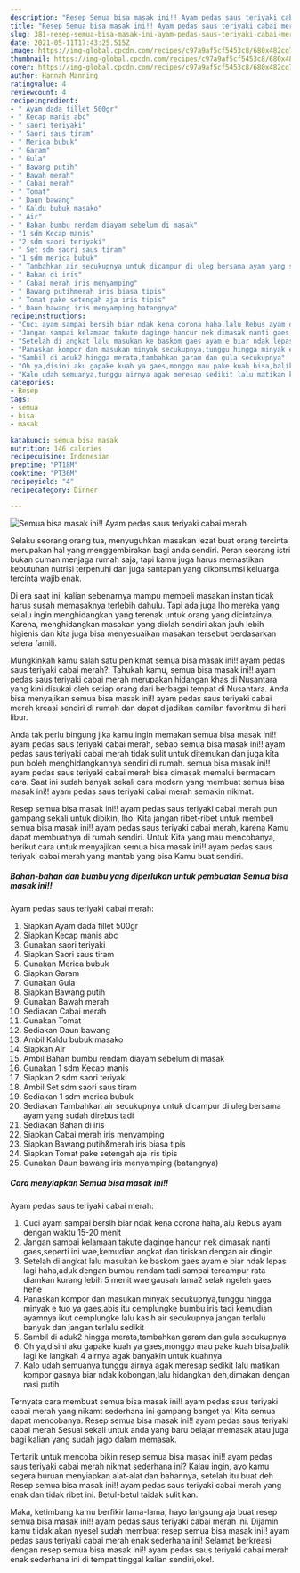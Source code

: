```yaml
---
description: "Resep Semua bisa masak ini!! Ayam pedas saus teriyaki cabai merah yang nikmat Untuk Jualan"
title: "Resep Semua bisa masak ini!! Ayam pedas saus teriyaki cabai merah yang nikmat Untuk Jualan"
slug: 381-resep-semua-bisa-masak-ini-ayam-pedas-saus-teriyaki-cabai-merah-yang-nikmat-untuk-jualan
date: 2021-05-11T17:43:25.515Z
image: https://img-global.cpcdn.com/recipes/c97a9af5cf5453c8/680x482cq70/semua-bisa-masak-ini-ayam-pedas-saus-teriyaki-cabai-merah-foto-resep-utama.jpg
thumbnail: https://img-global.cpcdn.com/recipes/c97a9af5cf5453c8/680x482cq70/semua-bisa-masak-ini-ayam-pedas-saus-teriyaki-cabai-merah-foto-resep-utama.jpg
cover: https://img-global.cpcdn.com/recipes/c97a9af5cf5453c8/680x482cq70/semua-bisa-masak-ini-ayam-pedas-saus-teriyaki-cabai-merah-foto-resep-utama.jpg
author: Hannah Manning
ratingvalue: 4
reviewcount: 4
recipeingredient:
- " Ayam dada fillet 500gr"
- " Kecap manis abc"
- " saori teriyaki"
- " Saori saus tiram"
- " Merica bubuk"
- " Garam"
- " Gula"
- " Bawang putih"
- " Bawah merah"
- " Cabai merah"
- " Tomat"
- " Daun bawang"
- " Kaldu bubuk masako"
- " Air"
- " Bahan bumbu rendam diayam sebelum di masak"
- "1 sdm Kecap manis"
- "2 sdm saori teriyaki"
- " Set sdm saori saus tiram"
- "1 sdm merica bubuk"
- " Tambahkan air secukupnya untuk dicampur di uleg bersama ayam yang sudah direbus tadi"
- " Bahan di iris"
- " Cabai merah iris menyamping"
- " Bawang putihmerah iris biasa tipis"
- " Tomat pake setengah aja iris tipis"
- " Daun bawang iris menyamping batangnya"
recipeinstructions:
- "Cuci ayam sampai bersih biar ndak kena corona haha,lalu Rebus ayam dengan waktu 15-20 menit"
- "Jangan sampai kelamaan takute daginge hancur nek dimasak nanti gaes,seperti ini wae,kemudian angkat dan tiriskan dengan air dingin"
- "Setelah di angkat lalu masukan ke baskom gaes ayam e biar ndak lepas lagi haha,aduk dengan bumbu rendam tadi sampai tercampur rata diamkan kurang lebih 5 menit wae gausah lama2 selak ngeleh gaes hehe"
- "Panaskan kompor dan masukan minyak secukupnya,tunggu hingga minyak e tuo ya gaes,abis itu cemplungke bumbu iris tadi kemudian ayamnya ikut cemplungke lalu kasih air secukupnya jangan terlalu banyak dan jangan terlalu sedikit"
- "Sambil di aduk2 hingga merata,tambahkan garam dan gula secukupnya"
- "Oh ya,disini aku gapake kuah ya gaes,monggo mau pake kuah bisa,balik lagi ke langkah 4 airnya agak banyakin untuk kuahnya"
- "Kalo udah semuanya,tunggu airnya agak meresap sedikit lalu matikan kompor gasnya biar ndak kobongan,lalu hidangkan deh,dimakan dengan nasi putih"
categories:
- Resep
tags:
- semua
- bisa
- masak

katakunci: semua bisa masak 
nutrition: 146 calories
recipecuisine: Indonesian
preptime: "PT18M"
cooktime: "PT36M"
recipeyield: "4"
recipecategory: Dinner

---
```



![Semua bisa masak ini!!
Ayam pedas saus teriyaki cabai merah](https://img-global.cpcdn.com/recipes/c97a9af5cf5453c8/680x482cq70/semua-bisa-masak-ini-ayam-pedas-saus-teriyaki-cabai-merah-foto-resep-utama.jpg)

Selaku seorang orang tua, menyuguhkan masakan lezat buat orang tercinta merupakan hal yang menggembirakan bagi anda sendiri. Peran seorang istri bukan cuman menjaga rumah saja, tapi kamu juga harus memastikan kebutuhan nutrisi terpenuhi dan juga santapan yang dikonsumsi keluarga tercinta wajib enak.

Di era  saat ini, kalian sebenarnya mampu membeli masakan instan tidak harus susah memasaknya terlebih dahulu. Tapi ada juga lho mereka yang selalu ingin menghidangkan yang terenak untuk orang yang dicintainya. Karena, menghidangkan masakan yang diolah sendiri akan jauh lebih higienis dan kita juga bisa menyesuaikan masakan tersebut berdasarkan selera famili. 



Mungkinkah kamu salah satu penikmat semua bisa masak ini!!
ayam pedas saus teriyaki cabai merah?. Tahukah kamu, semua bisa masak ini!!
ayam pedas saus teriyaki cabai merah merupakan hidangan khas di Nusantara yang kini disukai oleh setiap orang dari berbagai tempat di Nusantara. Anda bisa menyajikan semua bisa masak ini!!
ayam pedas saus teriyaki cabai merah kreasi sendiri di rumah dan dapat dijadikan camilan favoritmu di hari libur.

Anda tak perlu bingung jika kamu ingin memakan semua bisa masak ini!!
ayam pedas saus teriyaki cabai merah, sebab semua bisa masak ini!!
ayam pedas saus teriyaki cabai merah tidak sulit untuk ditemukan dan juga kita pun boleh menghidangkannya sendiri di rumah. semua bisa masak ini!!
ayam pedas saus teriyaki cabai merah bisa dimasak memalui bermacam cara. Saat ini sudah banyak sekali cara modern yang membuat semua bisa masak ini!!
ayam pedas saus teriyaki cabai merah semakin nikmat.

Resep semua bisa masak ini!!
ayam pedas saus teriyaki cabai merah pun gampang sekali untuk dibikin, lho. Kita jangan ribet-ribet untuk membeli semua bisa masak ini!!
ayam pedas saus teriyaki cabai merah, karena Kamu dapat membuatnya di rumah sendiri. Untuk Kita yang mau mencobanya, berikut cara untuk menyajikan semua bisa masak ini!!
ayam pedas saus teriyaki cabai merah yang mantab yang bisa Kamu buat sendiri.

<!--inarticleads1-->

##### Bahan-bahan dan bumbu yang diperlukan untuk pembuatan Semua bisa masak ini!!
Ayam pedas saus teriyaki cabai merah:

1. Siapkan  Ayam dada fillet 500gr
1. Siapkan  Kecap manis abc
1. Gunakan  saori teriyaki
1. Siapkan  Saori saus tiram
1. Gunakan  Merica bubuk
1. Siapkan  Garam
1. Gunakan  Gula
1. Siapkan  Bawang putih
1. Gunakan  Bawah merah
1. Sediakan  Cabai merah
1. Gunakan  Tomat
1. Sediakan  Daun bawang
1. Ambil  Kaldu bubuk masako
1. Siapkan  Air
1. Ambil  Bahan bumbu rendam diayam sebelum di masak
1. Gunakan 1 sdm Kecap manis
1. Siapkan 2 sdm saori teriyaki
1. Ambil  Set sdm saori saus tiram
1. Sediakan 1 sdm merica bubuk
1. Sediakan  Tambahkan air secukupnya untuk dicampur di uleg bersama ayam yang sudah direbus tadi
1. Sediakan  Bahan di iris
1. Siapkan  Cabai merah iris menyamping
1. Siapkan  Bawang putih&amp;merah iris biasa tipis
1. Siapkan  Tomat pake setengah aja iris tipis
1. Gunakan  Daun bawang iris menyamping (batangnya)




<!--inarticleads2-->

##### Cara menyiapkan Semua bisa masak ini!!
Ayam pedas saus teriyaki cabai merah:

1. Cuci ayam sampai bersih biar ndak kena corona haha,lalu Rebus ayam dengan waktu 15-20 menit
1. Jangan sampai kelamaan takute daginge hancur nek dimasak nanti gaes,seperti ini wae,kemudian angkat dan tiriskan dengan air dingin
1. Setelah di angkat lalu masukan ke baskom gaes ayam e biar ndak lepas lagi haha,aduk dengan bumbu rendam tadi sampai tercampur rata diamkan kurang lebih 5 menit wae gausah lama2 selak ngeleh gaes hehe
1. Panaskan kompor dan masukan minyak secukupnya,tunggu hingga minyak e tuo ya gaes,abis itu cemplungke bumbu iris tadi kemudian ayamnya ikut cemplungke lalu kasih air secukupnya jangan terlalu banyak dan jangan terlalu sedikit
1. Sambil di aduk2 hingga merata,tambahkan garam dan gula secukupnya
1. Oh ya,disini aku gapake kuah ya gaes,monggo mau pake kuah bisa,balik lagi ke langkah 4 airnya agak banyakin untuk kuahnya
1. Kalo udah semuanya,tunggu airnya agak meresap sedikit lalu matikan kompor gasnya biar ndak kobongan,lalu hidangkan deh,dimakan dengan nasi putih




Ternyata cara membuat semua bisa masak ini!!
ayam pedas saus teriyaki cabai merah yang nikamt sederhana ini gampang banget ya! Kita semua dapat mencobanya. Resep semua bisa masak ini!!
ayam pedas saus teriyaki cabai merah Sesuai sekali untuk anda yang baru belajar memasak atau juga bagi kalian yang sudah jago dalam memasak.

Tertarik untuk mencoba bikin resep semua bisa masak ini!!
ayam pedas saus teriyaki cabai merah nikmat sederhana ini? Kalau ingin, ayo kamu segera buruan menyiapkan alat-alat dan bahannya, setelah itu buat deh Resep semua bisa masak ini!!
ayam pedas saus teriyaki cabai merah yang enak dan tidak ribet ini. Betul-betul taidak sulit kan. 

Maka, ketimbang kamu berfikir lama-lama, hayo langsung aja buat resep semua bisa masak ini!!
ayam pedas saus teriyaki cabai merah ini. Dijamin kamu tiidak akan nyesel sudah membuat resep semua bisa masak ini!!
ayam pedas saus teriyaki cabai merah enak sederhana ini! Selamat berkreasi dengan resep semua bisa masak ini!!
ayam pedas saus teriyaki cabai merah enak sederhana ini di tempat tinggal kalian sendiri,oke!.

